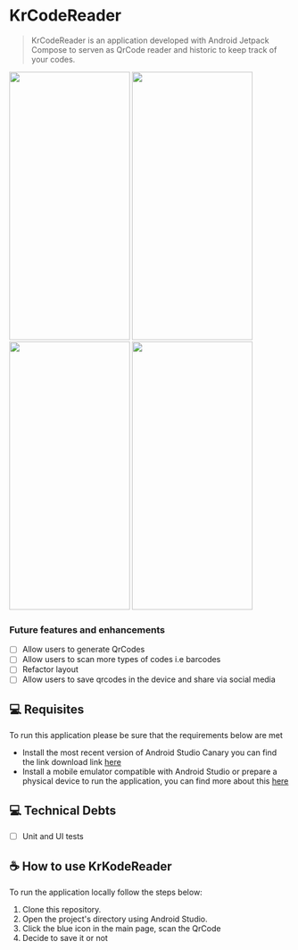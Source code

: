 # KrCodeReader
> KrCodeReader is an application developed with Android Jetpack Compose to serven as QrCode reader and historic to keep track of your codes.

<p float="left">
  <img src="https://user-images.githubusercontent.com/30579274/156065655-5ca01d9d-aecc-420b-b0bd-7ea8d3038c1c.jpg" width="216" height="480">
  <img src="https://user-images.githubusercontent.com/30579274/156066613-4bbb190c-35df-41af-a5cf-6f183a1f8e1a.jpg" width="216" height="480">
  <img src="https://user-images.githubusercontent.com/30579274/156066531-4e8a393c-f1bc-4870-9ee5-3a326084fe19.jpg" width="216" height="480">
  <img src="(https://user-images.githubusercontent.com/30579274/156066648-814c6087-cc33-4001-885b-1a88f16878a0.jpg" width="216" height="480">
</p>

### Future features and enhancements
- [ ] Allow users to generate QrCodes
- [ ] Allow users to scan more types of codes i.e barcodes 
- [ ] Refactor layout
- [ ] Allow users to save qrcodes in the device and share via social media

## 💻 Requisites

To run this application please be sure that the requirements below are met
* Install the most recent version of Android Studio Canary you can find the link download link [here](https://developer.android.com/studio/preview?hl=pt&gclid=CjwKCAjwwsmLBhACEiwANq-tXLkBkEHvrK_Tt4JdHaJHr435HTJJDc01GMtwKp_CRt_jeqLhq9cbLxoCnTcQAvD_BwE&gclsrc=aw.ds)
* Install a mobile emulator compatible with Android Studio or prepare a physical device to run the application, you can find more about this [here](https://developer.android.com/training/basics/firstapp/running-app)

## 💻 Technical Debts
- [ ] Unit and UI tests 

## ☕ How to use KrKodeReader

To run the application locally follow the steps below:
1. Clone this repository.
2. Open the project's directory using Android Studio.
3. Click the blue icon in the main page, scan the QrCode
4. Decide to save it or not
